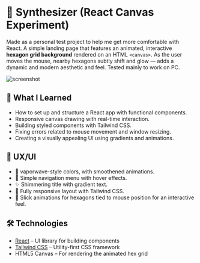 # 🤖 Synthesizer (React Canvas Experiment)

Made as a personal test project to help me get more comfortable with React. A simple landing page that features an animated, interactive **hexagon grid background** rendered on an HTML `<canvas>`. As the user moves the mouse, nearby hexagons subtly shift and glow — adds a dynamic and modern aesthetic and feel. 
Tested mainly to work on PC.

![screenshot](preview.png)

## 🧠 What I Learned

- How to set up and structure a React app with functional components.
- Responsive canvas drawing with real-time interaction.
- Building styled components with Tailwind CSS.
- Fixing errors related to mouse movement and window resizing.
- Creating a visually appealing UI using gradients and animations.

## 🚀 UX/UI

- 📼 vaporwave-style colors, with smoothened animations.
- 🧭 Simple navigation menu with hover effects.
- ✨ Shimmering title with gradient text.
- 📱 Fully responsive layout with Tailwind CSS.
- 🎯 Slick animations for hexagons tied to mouse position for an interactive feel.

## 🛠️ Technologies

- [React](https://reactjs.org/) – UI library for building components
- [Tailwind CSS](https://tailwindcss.com/) – Utility-first CSS framework
- HTML5 Canvas – For rendering the animated hex grid
